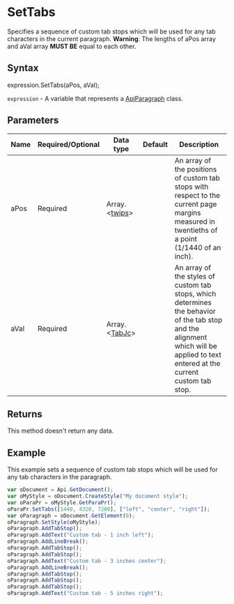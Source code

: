 # SetTabs

Specifies a sequence of custom tab stops which will be used for any tab characters in the current paragraph.
**Warning**: The lengths of aPos array and aVal array **MUST BE** equal to each other.

## Syntax

expression.SetTabs(aPos, aVal);

`expression` - A variable that represents a [ApiParagraph](../ApiParagraph.md) class.

## Parameters

| **Name** | **Required/Optional** | **Data type** | **Default** | **Description** |
| ------------- | ------------- | ------------- | ------------- | ------------- |
| aPos | Required | Array.\<[twips](../../Enumeration/twips.md)> |  | An array of the positions of custom tab stops with respect to the current page margins measured in twentieths of a point (1/1440 of an inch). |
| aVal | Required | Array.\<[TabJc](../../Enumeration/TabJc.md)> |  | An array of the styles of custom tab stops, which determines the behavior of the tab stop and the alignment which will be applied to text entered at the current custom tab stop. |

## Returns

This method doesn't return any data.

## Example

This example sets a sequence of custom tab stops which will be used for any tab characters in the paragraph.

```javascript
var oDocument = Api.GetDocument();
var oMyStyle = oDocument.CreateStyle("My document style");
var oParaPr = oMyStyle.GetParaPr();
oParaPr.SetTabs([1440, 4320, 7200], ["left", "center", "right"]);
var oParagraph = oDocument.GetElement(0);
oParagraph.SetStyle(oMyStyle);
oParagraph.AddTabStop();
oParagraph.AddText("Custom tab - 1 inch left");
oParagraph.AddLineBreak();
oParagraph.AddTabStop();
oParagraph.AddTabStop();
oParagraph.AddText("Custom tab - 3 inches center");
oParagraph.AddLineBreak();
oParagraph.AddTabStop();
oParagraph.AddTabStop();
oParagraph.AddTabStop();
oParagraph.AddText("Custom tab - 5 inches right");
```
